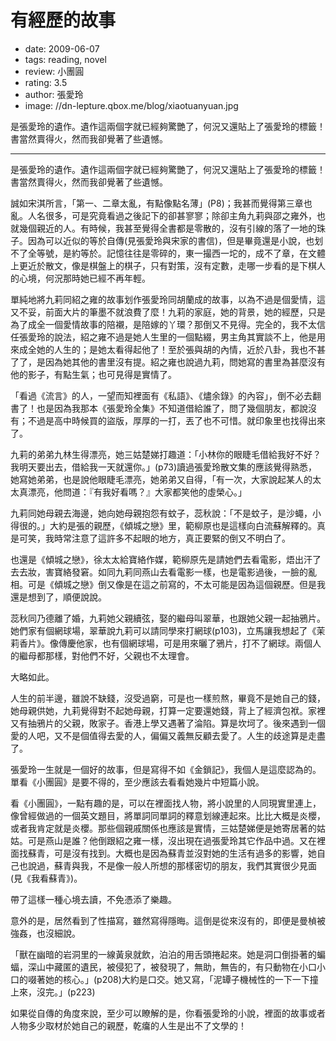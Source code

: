 # 有經歷的故事

- date: 2009-06-07
- tags: reading, novel
- review: 小團圓
- rating: 3.5
- author: 張愛玲
- image: //dn-lepture.qbox.me/blog/xiaotuanyuan.jpg

是張愛玲的遺作。遺作這兩個字就已經夠驚艷了，何況又還貼上了張愛玲的標籤！書當然賣得火，然而我卻覺著了些遺憾。

-------------


是張愛玲的遺作。遺作這兩個字就已經夠驚艷了，何況又還貼上了張愛玲的標籤！書當然賣得火，然而我卻覺著了些遺憾。

誠如宋淇所言，「第一、二章太亂，有點像點名薄」(P8)；我甚而覺得第三章也亂。人名很多，可是究竟看過之後記下的卻甚寥寥；除卻主角九莉與邵之雍外，也就幾個親近的人。有時候，我甚至覺得全書都是零散的，沒有引線的落了一地的珠子。因為可以近似的等於自傳(見張愛玲與宋家的書信)，但是畢竟還是小說，也划不了全等號，是約等於。記憶往往是零碎的，東一撮西一坨的，成不了章，在文體上更近於散文，像是棋盤上的棋子，只有對策，沒有定數，走哪一步看的是下棋人的心境，何況那時她已經不再年輕。

單純地將九莉同紹之雍的故事划作張愛玲同胡蘭成的故事，以為不過是個愛情，這又不妥，前面大片的筆墨不就浪費了麼！九莉的家庭，她的背景，她的經歷，只是為了成全一個愛情故事的陪襯，是陪嫁的丫環？那倒又不見得。完全的，我不太信任張愛玲的說法，紹之雍不過是她人生里的一個點綴，男主角其實談不上，他是用來成全她的人生的；是她太看得起他了！至於張與胡的內情，近於八卦，我也不甚了了，是因為她其他的書里沒有提。紹之雍也說過九莉，問她寫的書里為甚麼沒有他的影子，有點生氣；也可見得是實情了。

「看過《流言》的人，一望而知裡面有《私語》、《燼余錄》的內容」，倒不必去翻書了！也是因為我那本《張愛玲全集》不知道借給誰了，問了幾個朋友，都說沒有；不過是高中時候買的盜版，厚厚的一打，丟了也不可惜。就印象里也找得出來了。

九莉的弟弟九林生得漂亮，她三姑楚娣打趣道：「小林你的眼睫毛借給我好不好？我明天要出去，借給我一天就還你。」(p73)讀過張愛玲散文集的應該覺得熟悉，她寫她弟弟，也是說他眼睫毛漂亮，她弟弟又自得，「有一次，大家說起某人的太太真漂亮，他問道：『有我好看嗎？』大家都笑他的虛榮心。」

九莉同她母親去海邊，她向她母親抱怨有蚊子，蕊秋說：「不是蚊子，是沙蠅，小得很的。」大約是張的親歷，《傾城之戀》里，範柳原也是這樣向白流蘇解釋的。真是可笑，我時常注意了這許多不起眼的地方，真正要緊的倒又不明白了。

也還是《傾城之戀》，徐太太給寶絡作媒，範柳原先是請她們去看電影，焐出汗了去去妝，害寶絡發窘。如同九莉同燕山去看電影一樣，也是電影過後，一臉的亂相。可是《傾城之戀》倒又像是在這之前寫的，不太可能是因為這個親歷。但是我還是想到了，順便說說。

蕊秋同乃德離了婚，九莉她父親續弦，娶的繼母叫翠華，也跟她父親一起抽鴉片。她們家有個網球場，翠華說九莉可以請同學來打網球(p103)，立馬讓我想起了《茉莉香片》。像傳慶他家，也有個網球場，可是用來曬了鴉片，打不了網球。兩個人的繼母都那樣，對他們不好，父親也不太理會。

大略如此。

人生的前半邊，雖說不缺錢，沒受過窮，可是也一樣煎熬，畢竟不是她自己的錢，她母親供她，九莉覺得對不起她母親，打算一定要還她錢，背上了經濟包袱。家裡又有抽鴉片的父親，敗家子。香港上學又遇著了淪陷。算是坎坷了。後來遇到一個愛的人吧，又不是個值得去愛的人，偏偏又義無反顧去愛了。人生的歧途算是走盡了。

張愛玲一生就是一個好的故事，但是寫得不如《金鎖記》，我個人是這麼認為的。單看《小團圓》是要不得的，至少應該去看看她幾片中短篇小說。

看《小團圓》，一點有趣的是，可以在裡面找人物，將小說里的人同現實里連上，像曾經做過的一個英文題目，將單詞同單詞的釋意划線連起來。比比大概是炎櫻，或者我肯定就是炎櫻。那些個親戚關係也應該是實情，三姑楚娣便是她寄居著的姑姑。可是燕山是誰？他倒跟紹之雍一樣，沒出現在過張愛玲其它作品中過。又在裡面找蘇青，可是沒有找到。大概也是因為蘇青並沒對她的生活有過多的影響，她自己也說過，蘇青與我，不是像一般人所想的那樣密切的朋友，我們其實很少見面(見《我看蘇青》)。

帶了這樣一種心境去讀，不免憑添了樂趣。

意外的是，居然看到了性描寫，雖然寫得隱晦。這倒是從來沒有的，即便是曼楨被強姦，也沒細說。

「獸在幽暗的岩洞里的一線黃泉就飲，泊泊的用舌頭捲起來。她是洞口倒掛著的蝙蝠，深山中藏匿的遺民，被侵犯了，被發現了，無助，無告的，有只動物在小口小口的啜著她的核心。」(p208)大約是口交。她又寫，「泥罈子機械性的一下一下撞上來，沒完。」(p223)

如果從自傳的角度來說，至少可以瞭解的是，你看張愛玲的小說，裡面的故事或者人物多少取材於她自己的親歷，乾癟的人生是出不了文學的！
